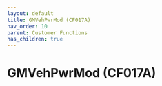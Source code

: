 ```yaml
---
layout: default
title: GMVehPwrMod (CF017A)
nav_order: 10
parent: Customer Functions
has_children: true
---
```

# GMVehPwrMod (CF017A)
